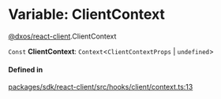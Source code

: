 # Variable: ClientContext

[@dxos/react-client](../modules/dxos_react_client.md).ClientContext

 `Const` **ClientContext**: `Context`<`ClientContextProps` \| `undefined`\>

#### Defined in

[packages/sdk/react-client/src/hooks/client/context.ts:13](https://github.com/dxos/dxos/blob/db8188dae/packages/sdk/react-client/src/hooks/client/context.ts#L13)
